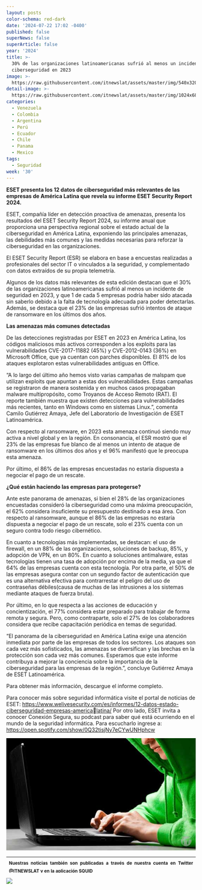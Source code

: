 ```yaml
---
layout: posts
color-schema: red-dark
date: '2024-07-22 17:02 -0400'
published: false
superNews: false
superArticle: false
year: '2024'
title: >-
  30% de las organizaciones latinoamericanas sufrió al menos un incidente de
  ciberseguridad en 2023
image: >-
  https://raw.githubusercontent.com/itnewslat/assets/master/img/540x320/Ataque-DDOS-p.jpg
detail-image: >-
  https://raw.githubusercontent.com/itnewslat/assets/master/img/1024x680/Ataque-DDOS-g.jpg
categories:
  - Venezuela
  - Colombia
  - Argentina
  - Perú
  - Ecuador
  - Chile
  - Panama
  - Mexico
tags:
  - Seguridad
week: '30'
---
```

**ESET presenta los 12 datos de ciberseguridad más relevantes de las empresas de América Latina que 
revela su informe ESET Security Report 2024.**

ESET, compañía líder en detección proactiva de amenazas, presenta los resultados del ESET Security 
Report 2024, su informe anual que proporciona una perspectiva regional sobre el estado actual de la 
ciberseguridad en América Latina, exponiendo las principales amenazas, las debilidades más comunes y las medidas necesarias para reforzar la ciberseguridad en las organizaciones.

El ESET Security Report (ESR) se elabora en base a encuestas realizadas a profesionales del sector IT o vinculados a la seguridad, y complementado con datos extraídos de su propia telemetría. 

Algunos de los datos más relevantes de esta edición destacan que el 30% de las organizaciones latinoamericanas sufrió al menos un incidente de seguridad en 2023, y que 1 de cada 5 empresas podría haber sido atacada sin saberlo debido a la falta de tecnología adecuada para poder detectarlas. Además, se destaca que el 23% de las empresas sufrió intentos de ataque de ransomware en los últimos dos años.

**Las amenazas más comunes detectadas**

De las detecciones registradas por ESET en 2023 en América Latina, los códigos maliciosos más activos corresponden a los exploits para las vulnerabilidades CVE-2017-11882 (45%) y CVE-2012-0143 (36%) en Microsoft Office, que ya cuentan con parches disponibles. El 81% de los ataques explotaron estas vulnerabilidades antiguas en Office.

“A lo largo del último año hemos visto varias campañas de malspam que utilizan exploits que apuntan a estas dos vulnerabilidades. Estas campañas se registraron de manera sostenida y en muchos casos 
propagaban malware multipropósito, como Troyanos de Acceso Remoto (RAT). El reporte también muestra que existen detecciones para vulnerabilidades más recientes, tanto en Windows como en sistemas Linux.”, comenta Camilo Gutiérrez Amaya, Jefe del Laboratorio de Investigación de ESET Latinoamérica. 

Con respecto al ransomware, en 2023 esta amenaza continuó siendo muy activa a nivel global y en la 
región. En consonancia, el ESR mostró que el 23% de las empresas fue blanco de al menos un intento de ataque de ransomware en los últimos dos años y el 96% manifestó que le preocupa esta amenaza. 

Por último, el 86% de las empresas encuestadas no estaría dispuesta a negociar el pago de un rescate.

**¿Qué están haciendo las empresas para protegerse?**

Ante este panorama de amenazas, si bien el 28% de las organizaciones encuestadas consideró la 
ciberseguridad como una máxima preocupación, el 62% considera insuficiente su presupuesto 
destinado a esa área. Con respecto al ransomware, aunque el 86% de las empresas no estaría dispuesta a negociar el pago de un rescate, solo el 23% cuenta con un seguro contra todo riesgo cibernético.

En cuanto a tecnologías más implementadas, se destacan: el uso de firewall, en un 88% de las 
organizaciones, soluciones de backup, 85%, y adopción de VPN, en un 80%. En cuanto a soluciones 
antimalware, estas tecnologías tienen una tasa de adopción por encima de la media, ya que el 64% de las empresas cuenta con esta tecnología. Por otra parte, el 50% de las empresas asegura contar con un segundo factor de autenticación que es una alternativa efectiva para contrarrestar el peligro del uso de contraseñas débiles(causa de muchas de las intrusiones a los sistemas mediante ataques de fuerza bruta). 

Por último, en lo que respecta a las acciones de educación y concientización, el 77% considera estar preparado para trabajar de forma remota y segura. Pero, como contraparte, solo el 27% de los 
colaboradores considera que recibe capacitación periódica en temas de seguridad.

“El panorama de la ciberseguridad en América Latina exige una atención inmediata por parte de las 
empresas de todos los sectores. Los ataques son cada vez más sofisticados, las amenazas se diversifican y las brechas en la protección son cada vez más comunes. Esperamos que este informe contribuya a mejorar la conciencia sobre la importancia de la ciberseguridad para las empresas de la región.”, concluye Gutiérrez Amaya de ESET Latinoamérica.

Para obtener más información, descargue el informe completo.

Para conocer más sobre seguridad informática visite el portal de noticias de ESET: 
https://www.welivesecurity.com/es/informes/12-datos-estado-ciberseguridad-empresas-americalatina/
Por otro lado, ESET invita a conocer Conexión Segura, su podcast para saber qué está ocurriendo en el mundo de la seguridad informática. Para escucharlo ingrese a: https://open.spotify.com/show/0Q32tisjNy7eCYwUNHphcw

![](https://raw.githubusercontent.com/itnewslat/assets/master/img/540x320/Ataque-DDOS-p.jpg)

<table style="height: 42px;" width="569">
<tbody>
<tr>
<td style="text-align: justify;"><sub><strong>Nuestras noticias también son publicadas a través de nuestra cuenta en Twitter <a href="https://twitter.com/itnewslat?lang=es">@ITNEWSLAT</a> y en la aplicación <a href="https://squidapp.co/en/">SQUID</a></strong></sub></td>
</tr>
</tbody>
</table>

<img src="https://tracker.metricool.com/c3po.jpg?hash=56f88a41e39ab42c063cc51676587a04"/>

